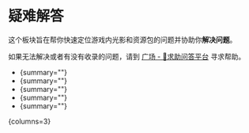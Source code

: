 # 疑难解答

这个板块旨在帮你快速定位游戏内光影和资源包的问题并协助你**解决问题**。

如果无法解决或者有没有收录的问题，请到 [广场 - 🌹求助问答平台](https://pd.qq.com/s/ly2623ty) 寻求帮助。

- [](troubleshootCommon.md){summary=""}
- [](shaderpackLoading.md){summary=""}
- [](resourcepackLoading.md){summary=""}
- [](videoSettings.md){summary=""}
- [](modsCompatibility.md){summary=""}

{columns=3}

<seealso style="cards">
    <category ref="related">
        <a href="PopOfScience.md" summary="主要的科普板块。"/>
        <a href="Correction.md" summary="总结了一些玩家中有歧义的图形学观点。"/>
        <a href="QAs.md" summary="总结了社区中经常有人提起的概念性问题。"/>
    </category>
</seealso>

